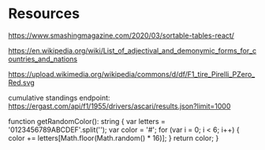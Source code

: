 # Resources

https://www.smashingmagazine.com/2020/03/sortable-tables-react/

https://en.wikipedia.org/wiki/List_of_adjectival_and_demonymic_forms_for_countries_and_nations

https://upload.wikimedia.org/wikipedia/commons/d/df/F1_tire_Pirelli_PZero_Red.svg

cumulative standings endpoint:
https://ergast.com/api/f1/1955/drivers/ascari/results.json?limit=1000


function getRandomColor(): string {
  var letters = '0123456789ABCDEF'.split('');
  var color = '#';
  for (var i = 0; i < 6; i++) {
    color += letters[Math.floor(Math.random() * 16)];
  }
  return color;
}